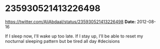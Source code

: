 # 235930521413226498
https://twitter.com/AliAbdaal/status/235930521413226498
**Date:** 2012-08-16

If I sleep now, I'll wake up too late. If I stay up, I'll be able to reset my nocturnal sleeping pattern but be tired all day #decisions
